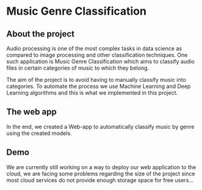 # Music Genre Classification
## About the project
Audio processing is one of the most complex tasks in data science as compared to image processing and other classification techniques. One such application is Music Genre Classification which aims to classify audio files in certain categories of music to which they belong.

The aim of the project is to avoid having to manually classify music into categories. To automate the process we use Machine Learning and Deep Learning algorithms and this is what we implemented in this project.

## The web app
In the end, we created a Web-app to automatically classify music by genre using the created models.

## Demo
We are currently still working on a way to deploy our web application to the cloud, we are facing some problems regarding the size of the project since most cloud services do not provide enough storage space for free users...

